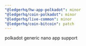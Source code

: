 ```yaml
---
"@ledgerhq/hw-app-polkadot": minor
"@ledgerhq/coin-polkadot": minor
"@ledgerhq/live-common": minor
"@ledgerhq/coin-bitcoin": patch
---
```


polkadot generic nano app support
